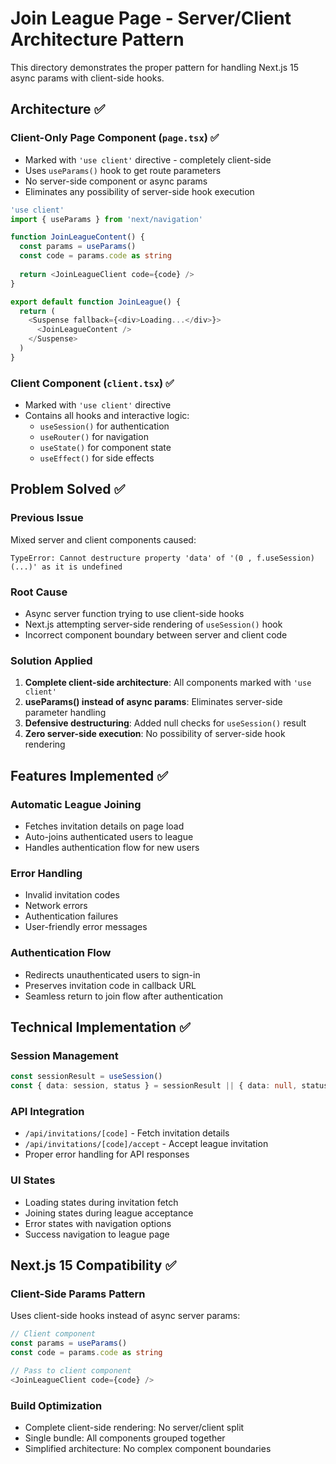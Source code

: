 # Join League Page - Server/Client Architecture Pattern

This directory demonstrates the proper pattern for handling Next.js 15 async params with client-side hooks.

## Architecture ✅

### Client-Only Page Component (`page.tsx`) ✅
- Marked with `'use client'` directive - completely client-side
- Uses `useParams()` hook to get route parameters
- No server-side component or async params
- Eliminates any possibility of server-side hook execution

```typescript
'use client'
import { useParams } from 'next/navigation'

function JoinLeagueContent() {
  const params = useParams()
  const code = params.code as string
  
  return <JoinLeagueClient code={code} />
}

export default function JoinLeague() {
  return (
    <Suspense fallback={<div>Loading...</div>}>
      <JoinLeagueContent />
    </Suspense>
  )
}
```

### Client Component (`client.tsx`) ✅
- Marked with `'use client'` directive
- Contains all hooks and interactive logic:
  - `useSession()` for authentication
  - `useRouter()` for navigation
  - `useState()` for component state
  - `useEffect()` for side effects

## Problem Solved ✅

### Previous Issue
Mixed server and client components caused:
```
TypeError: Cannot destructure property 'data' of '(0 , f.useSession)(...)' as it is undefined
```

### Root Cause
- Async server function trying to use client-side hooks
- Next.js attempting server-side rendering of `useSession()` hook
- Incorrect component boundary between server and client code

### Solution Applied
1. **Complete client-side architecture**: All components marked with `'use client'`
2. **useParams() instead of async params**: Eliminates server-side parameter handling
3. **Defensive destructuring**: Added null checks for `useSession()` result
4. **Zero server-side execution**: No possibility of server-side hook rendering

## Features Implemented ✅

### Automatic League Joining
- Fetches invitation details on page load
- Auto-joins authenticated users to league
- Handles authentication flow for new users

### Error Handling
- Invalid invitation codes
- Network errors
- Authentication failures
- User-friendly error messages

### Authentication Flow
- Redirects unauthenticated users to sign-in
- Preserves invitation code in callback URL
- Seamless return to join flow after authentication

## Technical Implementation ✅

### Session Management
```typescript
const sessionResult = useSession()
const { data: session, status } = sessionResult || { data: null, status: 'loading' }
```

### API Integration
- `/api/invitations/[code]` - Fetch invitation details
- `/api/invitations/[code]/accept` - Accept league invitation
- Proper error handling for API responses

### UI States
- Loading states during invitation fetch
- Joining states during league acceptance  
- Error states with navigation options
- Success navigation to league page

## Next.js 15 Compatibility ✅

### Client-Side Params Pattern
Uses client-side hooks instead of async server params:
```typescript
// Client component
const params = useParams()
const code = params.code as string

// Pass to client component
<JoinLeagueClient code={code} />
```

### Build Optimization
- Complete client-side rendering: No server/client split
- Single bundle: All components grouped together
- Simplified architecture: No complex component boundaries